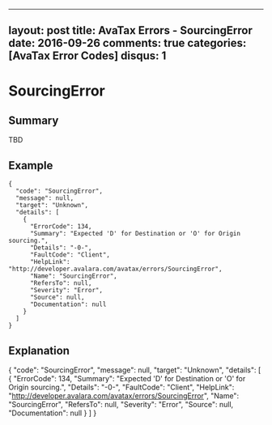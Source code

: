 
---
layout: post
title: AvaTax Errors - SourcingError
date: 2016-09-26
comments: true
categories: [AvaTax Error Codes]
disqus: 1
---

# SourcingError

## Summary

TBD

## Example

    {
      "code": "SourcingError",
      "message": null,
      "target": "Unknown",
      "details": [
        {
          "ErrorCode": 134,
          "Summary": "Expected 'D' for Destination or 'O' for Origin sourcing.",
          "Details": "-0-",
          "FaultCode": "Client",
          "HelpLink": "http://developer.avalara.com/avatax/errors/SourcingError",
          "Name": "SourcingError",
          "RefersTo": null,
          "Severity": "Error",
          "Source": null,
          "Documentation": null
        }
      ]
    }

## Explanation

{
      "code": "SourcingError",
      "message": null,
      "target": "Unknown",
      "details": [
        {
          "ErrorCode": 134,
          "Summary": "Expected 'D' for Destination or 'O' for Origin sourcing.",
          "Details": "-0-",
          "FaultCode": "Client",
          "HelpLink": "http://developer.avalara.com/avatax/errors/SourcingError",
          "Name": "SourcingError",
          "RefersTo": null,
          "Severity": "Error",
          "Source": null,
          "Documentation": null
        }
      ]
    }
